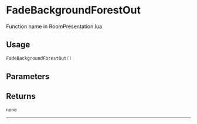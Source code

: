 # FadeBackgroundForestOut
Function name in RoomPresentation.lua
## Usage
```lua
FadeBackgroundForestOut()
```
## Parameters

## Returns
`none`

---